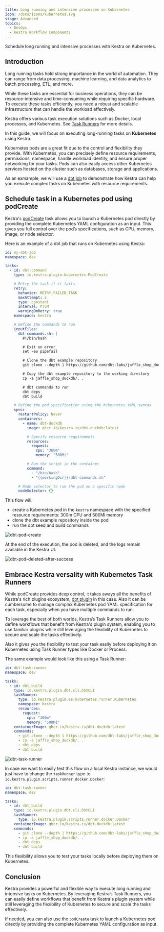 ```yaml
---
title: Long running and intensive processes on Kubernetes
icon: /docs/icons/kubernetes.svg
stage: Advanced
topics:
  - DevOps
  - Kestra Workflow Components
---
```


Schedule long running and intensive processes with Kestra on Kubernetes.

## Introduction

Long running tasks hold strong importance in the world of automation.
They can range from data processing, machine learning, and data analytics to batch processing, ETL, and more.

While these tasks are essential for business operations, they can be resource-intensive and time-consuming while requiring specific hardware. To execute these tasks efficiently, you need a robust and scalable infrastructure that can handle the workload effectively.

Kestra offers various task execution solutions such as Docker, local processes, and Kubernetes. See [Task Runners](../06.enterprise/04.scalability/task-runners.md) for more details.

In this guide, we will focus on executing long-running tasks on **Kubernetes** using Kestra.

Kubernetes pods are a great fit due to the control and flexibility they provide. With Kubernetes, you can precisely define resource requirements, permissions, namespace, handle workload identity, and ensure proper networking for your tasks. Pods can also easily access other Kubernetes services hosted on the cluster such as databases, storage and applications.

As an exmample, we will use a [dbt job](https://docs.getdbt.com/docs/running-a-dbt-project/run-your-dbt-projects) to demonstrate how Kestra can help you execute complex tasks on Kubernetes with resource requirements.

## Schedule task in a Kubernetes pod using podCreate

Kestra's [podCreate](/plugins/plugin-kubernetes/tasks/io.kestra.plugin.kubernetes.podcreate) task allows you to launch a Kubernetes pod directly by providing the complete Kubernetes YAML configuration as an input. This gives you full control over the pod’s specifications, such as CPU, memory, image, or node selector.

Here is an example of a dbt job that runs on Kubernetes using Kestra:

```yaml
id: my-dbt-job
namespace: dev

tasks:
  - id: dbt-command
    type: io.kestra.plugin.kubernetes.PodCreate

    # Retry the task if it fails
    retry:
      behavior: RETRY_FAILED_TASK
      maxAttempt: 2
      type: constant
      interval: PT5M
      warningOnRetry: true
    namespace: kestra

    # Define the commands to run
    inputFiles:
      dbt-commands.sh: |
        #!/bin/bash

        # Exit on error
        set -eo pipefail

        # Clone the dbt example repository
        git clone --depth 1 https://github.com/dbt-labs/jaffle_shop_duckdb.git --branch duckdb --single-branch

        # Copy the dbt example repository to the working directory
        cp -a jaffle_shop_duckdb/. .

        # dbt commands to run
        dbt deps
        dbt build

    # Define the pod specification using the Kubernetes YAML syntax
    spec:
      restartPolicy: Never
      containers:
        - name: dbt-duckdb
          image: ghcr.io/kestra-io/dbt-duckdb:latest

          # Specify resource requirements
          resources:
            request:
              cpu: "300m"
              memory: "500Mi"

          # Run the script in the container
          command:
            - "/bin/bash"
            - "{{workingDir}}/dbt-commands.sh"

      # Node selector to run the pod on a specific node
      nodeSelector: {}
```

This flow will:
- create a Kubernetes pod in the `kestra` namespace with the specified resource requirements: 300m CPU and 500Mi memory
- clone the dbt example repository inside the pod
- run the dbt seed and build commands

![dbt-pod-create](/docs/how-to-guides/kubernetes/pod_create_dbt.png)

At the end of the execution, the pod is deleted, and the logs remain available in the Kestra UI.

![dbt-pod-deleted-after-success](/docs/how-to-guides/kubernetes/pod_create_delete.png)

## Embrace Kestra versality with Kubernetes Task Runners

While podCreate provides deep control, it takes aways all the benefits of Kestra's rich plugins ecosystem, [dbt plugin](https://kestra.io/plugins/plugin-dbt/tasks/cli/io.kestra.plugin.dbt.cli.dbtcli) in this case. Also it can be cumbersome to manage complex Kubernetes pod YAML specification for each task, especially when you have multiple commands to run.

To leverage the best of both worlds, Kestra’s Task Runners allow you to define workflows that benefit from Kestra's plugin system, enabling you to use familiar plugins while still leveraging the flexibility of Kubernetes to secure and scale the tasks effectively.

Also it gives you the flexibility to test your task easily before deploying it on Kubernetes using Task Runner types like Docker or Process.

The same example would look like this using a Task Runner:

```yaml
id: dbt-task-runner
namespace: dev

tasks:
  - id: dbt_build
    type: io.kestra.plugin.dbt.cli.DbtCLI
    taskRunner:
      type: io.kestra.plugin.ee.kubernetes.runner.Kubernetes
      namespace: kestra
      resources:
        request:
          cpu: "300m"
          memory: "500Mi"
    containerImage: ghcr.io/kestra-io/dbt-duckdb:latest
    commands:
      - git clone --depth 1 https://github.com/dbt-labs/jaffle_shop_duckdb.git --branch duckdb --single-branch
      - cp -a jaffle_shop_duckdb/. .
      - dbt deps
      - dbt build
```

![dbt-task-runner](/docs/how-to-guides/kubernetes/task_runner_dbt.png)


In case we want to easily test this flow on a local Kestra instance, we would just have to change the `taskRunner` type to `io.kestra.plugin.scripts.runner.docker.Docker`:

```yaml
id: dbt-task-runner
namespace: dev

tasks:
  - id: dbt_build
    type: io.kestra.plugin.dbt.cli.DbtCLI
    taskRunner:
      type: io.kestra.plugin.scripts.runner.docker.Docker
    containerImage: ghcr.io/kestra-io/dbt-duckdb:latest
    commands:
      - git clone --depth 1 https://github.com/dbt-labs/jaffle_shop_duckdb.git --branch duckdb --single-branch
      - cp -a jaffle_shop_duckdb/. .
      - dbt deps
      - dbt build
```

This flexibility allows you to test your tasks locally before deploying them on Kubernetes.


## Conclusion

Kestra provides a powerful and flexible way to execute long running and intensive tasks on Kubernetes. By leveraging Kestra’s Task Runners, you can easily define workflows that benefit from Kestra's plugin system while still leveraging the flexibility of Kubernetes to secure and scale the tasks effectively.

If needed, you can also use the `podCreate` task to launch a Kubernetes pod directly by providing the complete Kubernetes YAML configuration as input.